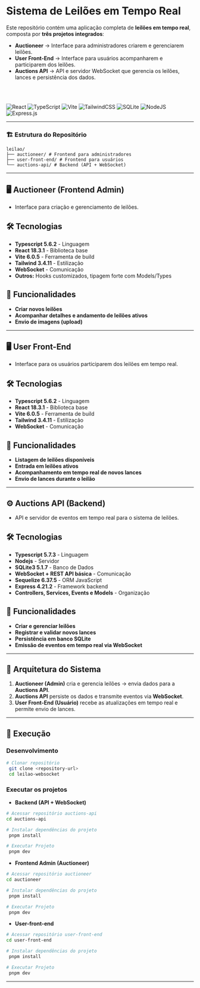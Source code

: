 # Sistema de Leilões em Tempo Real

Este repositório contém uma aplicação completa de **leilões em tempo real**, composta por **três projetos integrados**:

- **Auctioneer** → Interface para administradores criarem e gerenciarem leilões.
- **User Front-End** → Interface para usuários acompanharem e participarem dos leilões.
- **Auctions API** → API e servidor WebSocket que gerencia os leilões, lances e persistência dos dados.

<br>
<br>

![React](https://img.shields.io/badge/react-%2320232a.svg?style=for-the-badge&logo=react&logoColor=%2361DAFB)
![TypeScript](https://img.shields.io/badge/typescript-%23007ACC.svg?style=for-the-badge&logo=typescript&logoColor=white)
![Vite](https://img.shields.io/badge/vite-%23646CFF.svg?style=for-the-badge&logo=vite&logoColor=white)
![TailwindCSS](https://img.shields.io/badge/tailwindcss-%2338B2AC.svg?style=for-the-badge&logo=tailwind-css&logoColor=white)
![SQLite](https://img.shields.io/badge/sqlite-%2307405e.svg?style=for-the-badge&logo=sqlite&logoColor=white)
![NodeJS](https://img.shields.io/badge/node.js-6DA55F?style=for-the-badge&logo=node.js&logoColor=white)
![Express.js](https://img.shields.io/badge/express.js-%23404d59.svg?style=for-the-badge&logo=express&logoColor=%2361DAFB)

---

### 🏗️ Estrutura do Repositório

```
leilao/
├── auctioneer/ # Frontend para administradores
├── user-front-end/ # Frontend para usuários
└── auctions-api/ # Backend (API + WebSocket)
```

---

## 🖥️ **Auctioneer (Frontend Admin)**

- Interface para criação e gerenciamento de leilões.

## 🛠️ Tecnologias

- **Typescript 5.6.2** - Linguagem
- **React 18.3.1** - Biblioteca base
- **Vite 6.0.5** - Ferramenta de build
- **Tailwind 3.4.11** - Estilização
- **WebSocket** - Comunicação
- **Outros:** Hooks customizados, tipagem forte com Models/Types

## 🚀 Funcionalidades

- **Criar novos leilões**
- **Acompanhar detalhes e andamento de leilões ativos**
- **Envio de imagens (upload)**

---

## 🖥️ **User Front-End**

- Interface para os usuários participarem dos leilões em tempo real.

## 🛠️ Tecnologias

- **Typescript 5.6.2** - Linguagem
- **React 18.3.1** - Biblioteca base
- **Vite 6.0.5** - Ferramenta de build
- **Tailwind 3.4.11** - Estilização
- **WebSocket** - Comunicação

## 🚀 Funcionalidades

- **Listagem de leilões disponíveis**
- **Entrada em leilões ativos**
- **Acompanhamento em tempo real de novos lances**
- **Envio de lances durante o leilão**

---

## ⚙️ **Auctions API (Backend)**

- API e servidor de eventos em tempo real para o sistema de leilões.

## 🛠️ Tecnologias

- **Typescript 5.7.3** - Linguagem
- **Nodejs** - Servidor
- **SQLite3 5.1.7** - Banco de Dados
- **WebSocket + REST API básica** - Comunicação
- **Sequelize 6.37.5** - ORM JavaScript
- **Express 4.21.2** - Framework backend
- **Controllers, Services, Events e Models** - Organização

## 🚀 Funcionalidades

- **Criar e gerenciar leilões**
- **Registrar e validar novos lances**
- **Persistência em banco SQLite**
- **Emissão de eventos em tempo real via WebSocket**

---

## 🔗 Arquitetura do Sistema

1. **Auctioneer (Admin)** cria e gerencia leilões → envia dados para a **Auctions API**.
2. **Auctions API** persiste os dados e transmite eventos via **WebSocket**.
3. **User Front-End (Usuário)** recebe as atualizações em tempo real e permite envio de lances.

---

## 🚀 Execução

### Desenvolvimento

```bash
# Clonar repositório
 git clone <repository-url>
 cd leilao-websocket

```

### Executar os projetos

- **Backend (API + WebSocket)**

```bash
# Acessar repositório auctions-api
cd auctions-api

# Instalar dependências do projeto
 pnpm install

# Executar Projeto
 pnpm dev
```

- **Frontend Admin (Auctioneer)**

```bash
# Acessar repositório auctioneer
cd auctioneer

# Instalar dependências do projeto
 pnpm install

# Executar Projeto
 pnpm dev
```

- **User-front-end**

```bash
# Acessar repositório user-front-end
cd user-front-end

# Instalar dependências do projeto
 pnpm install

# Executar Projeto
 pnpm dev
```

---
